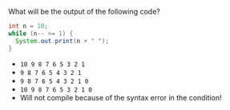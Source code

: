 What will be the output of the following code?

```java
int n = 10;
while (n-- >= 1) {
  System.out.print(n + " ");
}
```

- `10 9 8 7 6 5 3 2 1`
- `9 8 7 6 5 4 3 2 1`
- `9 8 7 6 5 4 3 2 1 0`
- `10 9 8 7 6 5 3 2 1 0`
- Will not compile because of the syntax error in the condition!